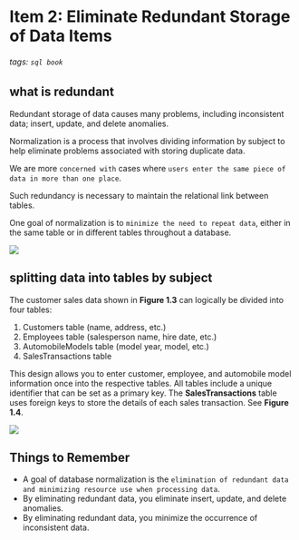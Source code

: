 # Item 2: Eliminate Redundant Storage of Data Items
###### tags: `sql book`

## what is redundant 
Redundant storage of data causes many problems, including inconsistent data; insert, update, and delete anomalies.

Normalization is a process that involves dividing information by subject to help eliminate problems associated with storing duplicate data.

We are more `concerned with` cases where `users enter the same piece of data in more than one place`.

Such redundancy is necessary to maintain the relational link between tables.

One goal of normalization is to `minimize the need to repeat data`, either in the same table or in different tables throughout a database.

![](https://i.imgur.com/Ee8mswt.png)



## splitting data into tables by subject
The customer sales data shown in **Figure 1.3** can logically be divided into four tables:
1. Customers table (name, address, etc.)
2. Employees table (salesperson name, hire date, etc.)
3. AutomobileModels table (model year, model, etc.)
4. SalesTransactions table

This design allows you to enter customer, employee, and automobile model information once into the respective tables. All tables include a unique identifier that can be set as a primary key. The **SalesTransactions** table uses foreign keys to store the details of each sales transaction. See **Figure 1.4**.

![](https://i.imgur.com/DdSnN6V.png)



## Things to Remember
- A goal of database normalization is the `elimination of redundant data and minimizing resource use when processing data`.
- By eliminating redundant data, you eliminate insert, update, and delete anomalies.
- By eliminating redundant data, you minimize the occurrence of inconsistent data.
